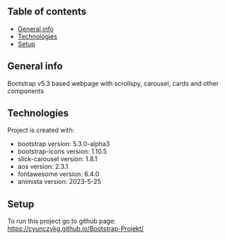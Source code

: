 ## Table of contents
* [General info](#general-info)
* [Technologies](#technologies)
* [Setup](#setup)

## General info
Bootstrap v5.3 based webpage with scrollspy, carousel, cards and other components 
	
## Technologies
Project is created with:
* bootstrap version: 5.3.0-alpha3
* bootstrap-icons version: 1.10.5
* slick-carousel version: 1.8.1
* aos version: 2.3.1
* fontawesome version: 6.4.0
* animista version: 2023-5-25
	
## Setup
To run this project go to github page:
https://cyunczykg.github.io/Bootstrap-Projekt/
